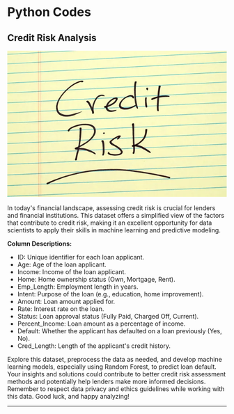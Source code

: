# Python Codes
## Credit Risk Analysis
![Credit Risk Analysis](https://github.com/mblinks/mblinks.github.io/blob/main/assets/creditrisk.jpg)

In today's financial landscape, assessing credit risk is crucial for lenders and financial institutions. This dataset offers a simplified view of the factors that contribute to credit risk, making it an excellent opportunity for data scientists to apply their skills in machine learning and predictive modeling.

**Column Descriptions:**
- ID: Unique identifier for each loan applicant.								       		
- Age: Age of the loan applicant.	 			        		
- Income: Income of the loan applicant.
- Home: Home ownership status (Own, Mortgage, Rent).								       		
- Emp_Length: Employment length in years.	 			        		
- Intent: Purpose of the loan (e.g., education, home improvement).
- Amount: Loan amount applied for.								       		
- Rate: Interest rate on the loan.	 			        		
- Status: Loan approval status (Fully Paid, Charged Off, Current).
- Percent_Income: Loan amount as a percentage of income.								       		
- Default: Whether the applicant has defaulted on a loan previously (Yes, No).	 			        		
- Cred_Length: Length of the applicant's credit history.

Explore this dataset, preprocess the data as needed, and develop machine learning models, especially using Random Forest, to predict loan default. Your insights and solutions could contribute to better credit risk assessment methods and potentially help lenders make more informed decisions. 
Remember to respect data privacy and ethics guidelines while working with this data. Good luck, and happy analyzing!

---















